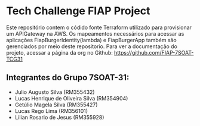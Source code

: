 # Tech Challenge FIAP Project

Este repositório contem o códido fonte Terraform utilizado para provisionar um APIGateway na AWS. Os mapeamentos necessários para acessar as aplicações FiapBurgerIdentity(lambda) e FiapBurgerApp também são gerenciados por meio deste repositorio. Para ver a documentação do projeto, acessar a página da org no Github: https://github.com/FIAP-7SOAT-TCG31

## Integrantes do Grupo 7SOAT-31:

- Julio Augusto Silva (RM355432)
- Lucas Henrique de Oliveira Silva (RM354904)
- Getúlio Magela Silva (RM355427)
- Lucas Rego Lima (RM356101)
- Lilian Rosario de Jesus (RM355928)
